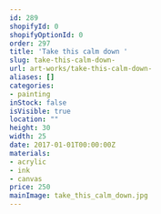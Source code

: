 ```yaml
---
id: 289
shopifyId: 0
shopifyOptionId: 0
order: 297
title: 'Take this calm down '
slug: take-this-calm-down-
url: art-works/take-this-calm-down-
aliases: []
categories:
- painting
inStock: false
isVisible: true
location: ""
height: 30
width: 25
date: 2017-01-01T00:00:00Z
materials:
- acrylic
- ink
- canvas
price: 250
mainImage: take_this_calm_down.jpg
---
```

